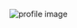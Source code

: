 ![profile image](https://avatars.githubusercontent.com/u/74567614?s=400&u=18253edc9e80f495e2931915ff45502ef1044505&v=4)
